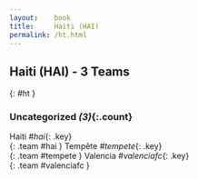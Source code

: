 ```yaml
---
layout:    book
title:     Haiti (HAI)
permalink: /ht.html
---
```


## Haiti (HAI) - 3 Teams
{: #ht }





### Uncategorized _(3)_{:.count}

Haiti _#hai_{: .key} <br>
{: .team #hai }
Tempête _#tempete_{: .key} <br>
{: .team #tempete }
Valencia _#valenciafc_{: .key} <br>
{: .team #valenciafc }


 
